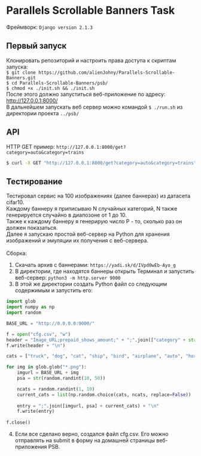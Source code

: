 # Parallels Scrollable Banners Task

Фреймворк: `Django version 2.1.3`
<br />
## Первый запуск
Клонировать репозиторий и настроить права доступа к скриптам запуска: <br />
`$ git clone https://github.com/alienJohny/Parallels-Scrollable-Banners.git`
<br />
`$ cd Parallels-Scrollable-Banners/psb/`
<br />
`$ chmod +x ./init.sh && ./init.sh`
<br />
После этого должно запуститься веб-приложение по адресу: http://127.0.0.1:8000/ 
<br />
В дальнейшем запускать веб сервер можно командой `$ ./run.sh` из директории проекта `../psb/`
<br />

## API
HTTP GET пример: `http://127.0.0.1:8000/get?category=auto&category=trains` <br />
```bash
$ curl -X GET "http://127.0.0.1:8000/get?category=auto&category=trains"
```
## Тестирование

Тестировал сервис на 100 изображениях (далее баннерах) из датасета cifar10. <br />
Каждому баннеру я приписываю N случайных категорий, N также генерируется случайно в диапозоне от 1 до 10. <br />
Также к каждому баннеру я генерирую число P - то, сколько раз он должен показаться. <br />
Далее я запускаю простой веб-сервер на Python для хранения изображений и эмуляции их получения с веб-сервера. <br />
<br />
Сборка: <br />
1. Скачать архив с баннерами: `https://yadi.sk/d/IVpd0wEb-Ayo_g` <br />
2. В директории, где находятся баннеры открыть Терминал и запустить веб-сервер: `python3 -m http.server 9000` <br />
3. В этой же директории создать Python файл со следующим содержимым и запустить его: <br />
```python
import glob
import numpy as np
import random

BASE_URL = "http://0.0.0.0:9000/"

f = open("cfg.csv", "w")
header = "Image_URL;prepaid_shows_amount;" + ";".join(["category" + str(n) for n in range(1, 11)])
f.write(header + "\n")

cats = ["truck", "dog", "cat", "ship", "bird", "airplane", "auto", "horse", "deer", "frog"]

for img in glob.glob("*.png"):
    imgurl = BASE_URL + img
    psa = str(random.randint(10, 50))

    ncats = random.randint(1, 10)
    current_cats = list(np.random.choice(cats, ncats, replace=False))
    
    entry = ";".join([imgurl, psa] + current_cats) + "\n"
    f.write(entry)
        
f.close()
```
4. Если все сделано верно, создался файл cfg.csv. Его можно отправлять на submit в форму на домашней страницы веб-приложения PSB. <br />

